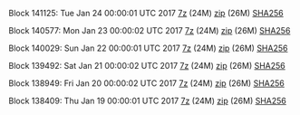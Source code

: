 Block 141125: Tue Jan 24 00:00:01 UTC 2017 [7z](https://transfer.sh/mLFbM/bootstrap.dat.20170124.7z) (24M) [zip](https://transfer.sh/HLLvx/bootstrap.dat.20170124.zip) (26M) [SHA256](https://transfer.sh/EoCRJ/sha256.txt)

Block 140577: Mon Jan 23 00:00:02 UTC 2017 [7z](https://transfer.sh/8VWWa/bootstrap.dat.20170123.7z) (24M) [zip](https://transfer.sh/QsgGP/bootstrap.dat.20170123.zip) (26M) [SHA256](https://transfer.sh/w76Qt/sha256.txt)

Block 140029: Sun Jan 22 00:00:01 UTC 2017 [7z](https://transfer.sh/NyDyP/bootstrap.dat.20170122.7z) (24M) [zip](https://transfer.sh/d4qUk/bootstrap.dat.20170122.zip) (26M) [SHA256](https://transfer.sh/55HLg/sha256.txt)

Block 139492: Sat Jan 21 00:00:02 UTC 2017 [7z](https://transfer.sh/SrPAr/bootstrap.dat.20170121.7z) (24M) [zip](https://transfer.sh/2kZvl/bootstrap.dat.20170121.zip) (26M) [SHA256](https://transfer.sh/an1a3/sha256.txt)

Block 138949: Fri Jan 20 00:00:02 UTC 2017 [7z](https://transfer.sh/X8eS2/bootstrap.dat.20170120.7z) (24M) [zip](https://transfer.sh/X4FNt/bootstrap.dat.20170120.zip) (26M) [SHA256](https://transfer.sh/eRE5y/sha256.txt)

Block 138409: Thu Jan 19 00:00:01 UTC 2017 [7z](https://transfer.sh/FYHuL/bootstrap.dat.20170119.7z) (24M) [zip](https://transfer.sh/UX2Gs/bootstrap.dat.20170119.zip) (26M) [SHA256](https://transfer.sh/tMOJ2/sha256.txt)
